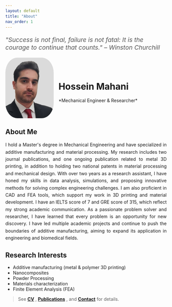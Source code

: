 ```yaml
---
layout: default
title: "About"
nav_order: 1
---
```


<!-- Static Inspirational Quote Section -->
<p style="font-style: italic; color: #555; margin: 20px 0; font-size: 1.2rem;">
  "Success is not final, failure is not fatal: It is the courage to continue that counts." 
  – Winston Churchill
</p>


<div class="headshot-container" style="display: flex; align-items: center; flex-wrap: wrap;">
  <img 
    src="/assets/img/headshot.jpg" 
    alt="Hossein Mahani" 
    style="width: 4cm; height: 5cm; border-radius: 25%; object-fit: cover; margin-right: 15px;">
  <div class="name-container">
    <h1 id="hossein-name">Hossein Mahani</h1>
    <p>*Mechanical Engineer & Researcher*</p>
  </div>
</div>

<h2 id="about-me">About Me</h2>
<p style="text-align: justify; text-justify: inter-word; line-height: 1.6;">
  I hold a Master's degree in Mechanical Engineering and have specialized in additive manufacturing and material processing. My research includes two journal publications, and one ongoing publication related to metal 3D printing, in addition to holding two national patents in material processing and mechanical design. With over two years as a research assistant, I have honed my skills in data analysis, simulations, and proposing innovative methods for solving complex engineering challenges. I am also proficient in CAD and FEA tools, which support my work in 3D printing and material development. I have an IELTS score of 7 and GRE score of 315, which reflect my strong academic communication. As a passionate problem solver and researcher, I have learned that every problem is an opportunity for new discovery. I have led multiple academic projects and continue to push the boundaries of additive manufacturing, aiming to expand its application in engineering and biomedical fields.
</p>


## Research Interests
- Additive manufacturing (metal & polymer 3D printing)  
- Nanocomposites  
- Powder Processing  
- Materials characterization  
- Finite Element Analysis (FEA)
  
   


> See  **[CV](/cv)** , **[Publications](/publications)** , and **[Contact](/contact)** for details.
